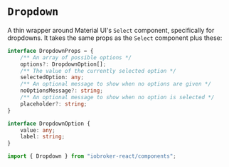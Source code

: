 # `Dropdown`

A thin wrapper around Material UI's `Select` component, specifically for dropdowns. It takes the same props as the `Select` component plus these:
```ts
interface DropdownProps = {
	/** An array of possible options */
	options?: DropdownOption[];
	/** The value of the currently selected option */
	selectedOption: any;
	/** An optional message to show when no options are given */
	noOptionsMessage?: string;
	/** An optional message to show when no option is selected */
	placeholder?: string;
}

interface DropdownOption {
	value: any;
	label: string;
}
```

```ts
import { Dropdown } from "iobroker-react/components";
```
